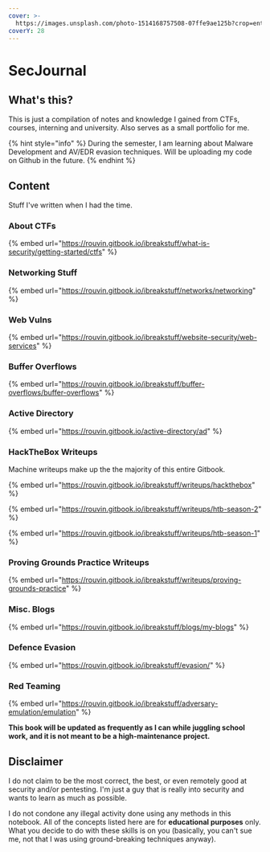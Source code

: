 ```yaml
---
cover: >-
  https://images.unsplash.com/photo-1514168757508-07ffe9ae125b?crop=entropy&cs=srgb&fm=jpg&ixid=M3wxOTcwMjR8MHwxfHNlYXJjaHw5fHxoYWNraW5nfGVufDB8fHx8MTY4MzgyMzE1NXww&ixlib=rb-4.0.3&q=85
coverY: 28
---
```


# SecJournal

## What's this?

This is just a compilation of notes and knowledge I gained from CTFs, courses, interning and university. Also serves as a small portfolio for me.

{% hint style="info" %}
During the semester, I am learning about Malware Development and AV/EDR evasion techniques. Will be uploading my code on Github in the future.
{% endhint %}

## Content

Stuff I've written when I had the time.

### About CTFs

{% embed url="https://rouvin.gitbook.io/ibreakstuff/what-is-security/getting-started/ctfs" %}

### Networking Stuff

{% embed url="https://rouvin.gitbook.io/ibreakstuff/networks/networking" %}

### Web Vulns

{% embed url="https://rouvin.gitbook.io/ibreakstuff/website-security/web-services" %}

### Buffer Overflows

{% embed url="https://rouvin.gitbook.io/ibreakstuff/buffer-overflows/buffer-overflows" %}

### Active Directory

{% embed url="https://rouvin.gitbook.io/active-directory/ad" %}

### HackTheBox Writeups

Machine writeups make up the the majority of this entire Gitbook.

{% embed url="https://rouvin.gitbook.io/ibreakstuff/writeups/hackthebox" %}

{% embed url="https://rouvin.gitbook.io/ibreakstuff/writeups/htb-season-2" %}

{% embed url="https://rouvin.gitbook.io/ibreakstuff/writeups/htb-season-1" %}

### Proving Grounds Practice Writeups

{% embed url="https://rouvin.gitbook.io/ibreakstuff/writeups/proving-grounds-practice" %}

### Misc. Blogs

{% embed url="https://rouvin.gitbook.io/ibreakstuff/blogs/my-blogs" %}

### Defence Evasion

{% embed url="https://rouvin.gitbook.io/ibreakstuff/evasion/" %}

### Red Teaming

{% embed url="https://rouvin.gitbook.io/ibreakstuff/adversary-emulation/emulation" %}

**This book will be updated as frequently as I can while juggling school work, and it is not meant to be a high-maintenance project.**

## Disclaimer

I do not claim to be the most correct, the best, or even remotely good at security and/or pentesting. I'm just a guy that is really into security and wants to learn as much as possible.

I do not condone any illegal activity done using any methods in this notebook. All of the concepts listed here are for **educational purposes** only. What you decide to do with these skills is on you (basically, you can't sue me, not that I was using ground-breaking techniques anyway).